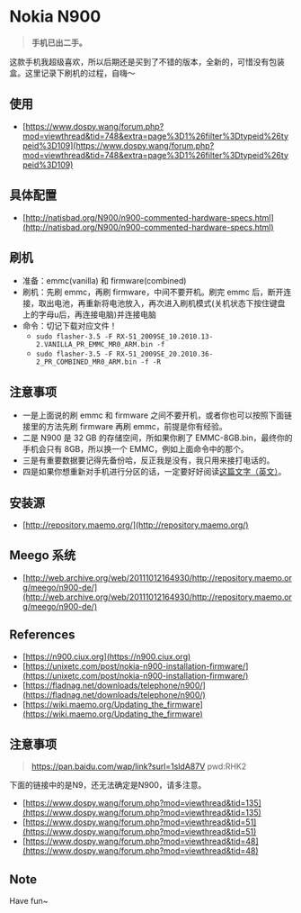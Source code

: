 # Nokia N900

> **手机已出二手。**

这款手机我超级喜欢，所以后期还是买到了不错的版本，全新的，可惜没有包装盒。这里记录下刷机的过程，自嗨～

## 使用

- [https://www.dospy.wang/forum.php?mod=viewthread&tid=748&extra=page%3D1%26filter%3Dtypeid%26typeid%3D109](https://www.dospy.wang/forum.php?mod=viewthread&tid=748&extra=page%3D1%26filter%3Dtypeid%26typeid%3D109)

## 具体配置

- [http://natisbad.org/N900/n900-commented-hardware-specs.html](http://natisbad.org/N900/n900-commented-hardware-specs.html)

## 刷机

- 准备：emmc(vanilla) 和 firmware(combined)
- 刷机：先刷 emmc，再刷 firmware，中间不要开机。刷完 emmc 后，断开连接，取出电池，再重新将电池放入，再次进入刷机模式(关机状态下按住键盘上的字母u后，再连接电脑)并连接电脑
- 命令：切记下载对应文件！
    - `sudo flasher-3.5 -F RX-51_2009SE_10.2010.13-2.VANILLA_PR_EMMC_MR0_ARM.bin -f`
    - `sudo flasher-3.5 -F RX-51_2009SE_20.2010.36-2_PR_COMBINED_MR0_ARM.bin -f -R`

## 注意事项

- 一是上面说的刷 emmc 和 firmware 之间不要开机，或者你也可以按照下面链接里的方法先刷 firmware 再刷 emmc，前提是你有经验。
- 二是 N900 是 32 GB 的存储空间，所如果你刷了 EMMC-8GB.bin，最终你的手机会只有 8GB，所以换一个 EMMC，例如上面命令中的那个。
- 三是有重要数据要记得先备份哈，反正我是没有，我只用来接打电话的。
- 四是如果你想重新对手机进行分区的话，一定要好好阅读[这篇文字（英文）](http://wiki.maemo.org/Repartitioning_the_flash)。

## 安装源

- [http://repository.maemo.org/](http://repository.maemo.org/)

## Meego 系统

- [http://web.archive.org/web/20111012164930/http://repository.maemo.org/meego/n900-de/](http://web.archive.org/web/20111012164930/http://repository.maemo.org/meego/n900-de/)

## References

- [https://n900.ciux.org](https://n900.ciux.org)
- [https://unixetc.com/post/nokia-n900-installation-firmware/](https://unixetc.com/post/nokia-n900-installation-firmware/)
- [https://fladnag.net/downloads/telephone/n900/](https://fladnag.net/downloads/telephone/n900/)
- [https://wiki.maemo.org/Updating_the_firmware](https://wiki.maemo.org/Updating_the_firmware)

## 注意事项

> https://pan.baidu.com/wap/link?surl=1sldA87V   pwd:RHK2

下面的链接中的是N9，还无法确定是N900，请多注意。

- [https://www.dospy.wang/forum.php?mod=viewthread&tid=135](https://www.dospy.wang/forum.php?mod=viewthread&tid=135)
- [https://www.dospy.wang/forum.php?mod=viewthread&tid=51](https://www.dospy.wang/forum.php?mod=viewthread&tid=51)
- [https://www.dospy.wang/forum.php?mod=viewthread&tid=48](https://www.dospy.wang/forum.php?mod=viewthread&tid=48)

## Note

Have fun~

